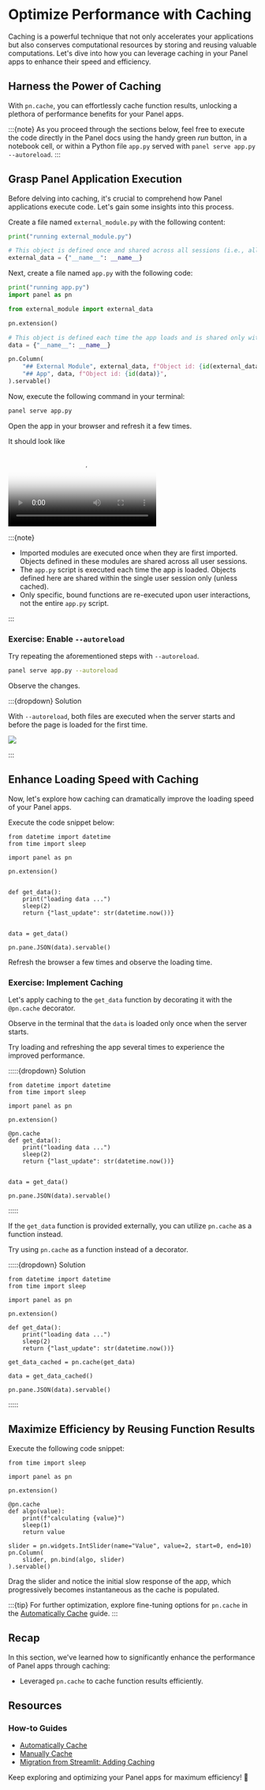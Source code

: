 # Optimize Performance with Caching

Caching is a powerful technique that not only accelerates your applications but also conserves computational resources by storing and reusing valuable computations. Let's dive into how you can leverage caching in your Panel apps to enhance their speed and efficiency.

## Harness the Power of Caching

With `pn.cache`, you can effortlessly cache function results, unlocking a plethora of performance benefits for your Panel apps.

:::{note}
As you proceed through the sections below, feel free to execute the code directly in the Panel docs using the handy green *run* button, in a notebook cell, or within a Python file `app.py` served with `panel serve app.py --autoreload`.
:::

## Grasp Panel Application Execution

Before delving into caching, it's crucial to comprehend how Panel applications execute code. Let's gain some insights into this process.

Create a file named `external_module.py` with the following content:

```python
print("running external_module.py")

# This object is defined once and shared across all sessions (i.e., all users)
external_data = {"__name__": __name__}
```

Next, create a file named `app.py` with the following code:

```python
print("running app.py")
import panel as pn

from external_module import external_data

pn.extension()

# This object is defined each time the app loads and is shared only within that session
data = {"__name__": __name__}

pn.Column(
    "## External Module", external_data, f"Object id: {id(external_data)}",
    "## App", data, f"Object id: {id(data)}",
).servable()
```

Now, execute the following command in your terminal:

```bash
panel serve app.py
```

Open the app in your browser and refresh it a few times.

It should look like

<video controls="" poster="https://assets.holoviz.org/panel/tutorials/page_load_end.png" style="max-height: 400px; max-width: 100%;">
    <source src="https://assets.holoviz.org/panel/tutorials/page_load.mp4" type="video/mp4">
    Your browser does not support the video tag.
</video>

:::{note}

- Imported modules are executed once when they are first imported. Objects defined in these modules are shared across all user sessions.
- The `app.py` script is executed each time the app is loaded. Objects defined here are shared within the single user session only (unless cached).
- Only specific, bound functions are re-executed upon user interactions, not the entire `app.py` script.

:::

### Exercise: Enable `--autoreload`

Try repeating the aforementioned steps with `--autoreload`.

```bash
panel serve app.py --autoreload
```

Observe the changes.

:::{dropdown} Solution

With `--autoreload`, both files are executed when the server starts and before the page is loaded for the first time.

<img src="https://assets.holoviz.org/panel/tutorials/page_load_end_autoreload.png"></img>

:::

## Enhance Loading Speed with Caching

Now, let's explore how caching can dramatically improve the loading speed of your Panel apps.

Execute the code snippet below:

```{pyodide}
from datetime import datetime
from time import sleep

import panel as pn

pn.extension()


def get_data():
    print("loading data ...")
    sleep(2)
    return {"last_update": str(datetime.now())}


data = get_data()

pn.pane.JSON(data).servable()
```

Refresh the browser a few times and observe the loading time.

### Exercise: Implement Caching

Let's apply caching to the `get_data` function by decorating it with the `@pn.cache` decorator.

Observe in the terminal that the `data` is loaded only once when the server starts.

Try loading and refreshing the app several times to experience the improved performance.

:::::{dropdown} Solution

```{pyodide}
from datetime import datetime
from time import sleep

import panel as pn

pn.extension()

@pn.cache
def get_data():
    print("loading data ...")
    sleep(2)
    return {"last_update": str(datetime.now())}


data = get_data()

pn.pane.JSON(data).servable()
```

:::::

If the `get_data` function is provided externally, you can utilize `pn.cache` as a function instead.

Try using `pn.cache` as a function instead of a decorator.

:::::{dropdown} Solution

```{pyodide}
from datetime import datetime
from time import sleep

import panel as pn

pn.extension()

def get_data():
    print("loading data ...")
    sleep(2)
    return {"last_update": str(datetime.now())}

get_data_cached = pn.cache(get_data)

data = get_data_cached()

pn.pane.JSON(data).servable()
```

:::::

## Maximize Efficiency by Reusing Function Results

Execute the following code snippet:

```{pyodide}
from time import sleep

import panel as pn

pn.extension()

@pn.cache
def algo(value):
    print(f"calculating {value}")
    sleep(1)
    return value

slider = pn.widgets.IntSlider(name="Value", value=2, start=0, end=10)
pn.Column(
    slider, pn.bind(algo, slider)
).servable()
```

Drag the slider and notice the initial slow response of the app, which progressively becomes instantaneous as the cache is populated.

:::{tip}
For further optimization, explore fine-tuning options for `pn.cache` in the [Automatically Cache](../../how_to/caching/memoization.md) guide.
:::

## Recap

In this section, we've learned how to significantly enhance the performance of Panel apps through caching:

- Leveraged `pn.cache` to cache function results efficiently.

## Resources

### How-to Guides

- [Automatically Cache](../../how_to/caching/memoization.md)
- [Manually Cache](../../how_to/caching/manual.md)
- [Migration from Streamlit: Adding Caching](../../how_to/streamlit_migration/caching.md)

Keep exploring and optimizing your Panel apps for maximum efficiency! 🚀
